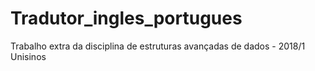 # Tradutor_ingles_portugues
Trabalho extra da disciplina de estruturas avançadas de dados - 2018/1 Unisinos
